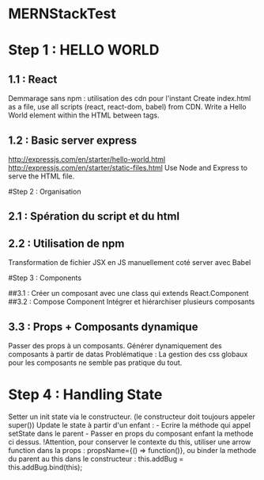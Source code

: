 # MERNStackTest

# Step 1 : HELLO WORLD

## 1.1 : React
Demmarage sans npm : utilisation des cdn pour l'instant
Create index.html as a file, use all scripts (react, react-dom, babel) from CDN. Write a Hello World element within the HTML between  tags.

## 1.2 : Basic server express

http://expressjs.com/en/starter/hello-world.html
http://expressjs.com/en/starter/static-files.html
Use Node and Express to serve the HTML file.

#Step 2 : Organisation

## 2.1 : Spération du script et du html
## 2.2 : Utilisation de npm
  Transformation de fichier JSX en JS manuellement coté server avec Babel

#Step 3 : Components

##3.1 : Créer un composant avec une class qui extends React.Component
##3.2 : Compose Component
  Intégrer et hiérarchiser plusieurs composants

## 3.3  :  Props + Composants dynamique
  Passer des props à un composants.
  Générer dynamiquement des composants à partir de datas
  Problématique : La gestion des css globaux pour les composants ne semble pas pratique du tout.

# Step 4 : Handling State
  Setter un init state via le constructeur. (le constructeur doit toujours appeler super())
  Update le state à partir d'un enfant :
    - Ecrire la méthode qui appel setState dans le parent
    - Passer en props du composant enfant la methode ci dessus. !Attention, pour conserver le contexte du this, utiliser une arrow function dans la props : propsName={() => function()}, ou binder la methode du parent au this dans le constructeur : this.addBug = this.addBug.bind(this);
